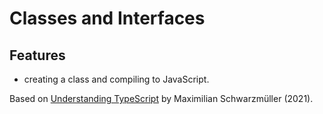 # Classes and Interfaces

## Features

- creating a class and compiling to JavaScript.

Based on [Understanding TypeScript](https://www.udemy.com/course/understanding-typescript/) by Maximilian Schwarzmüller (2021).
